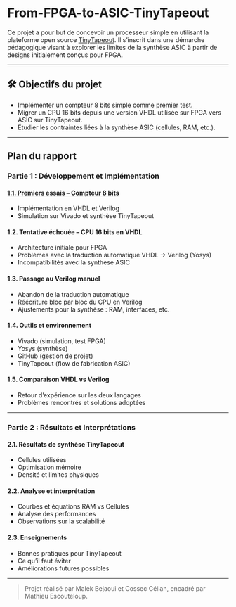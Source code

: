 # From-FPGA-to-ASIC-TinyTapeout

Ce projet a pour but de concevoir un processeur simple en utilisant la plateforme open source [TinyTapeout](https://tinytapeout.com/). Il s’inscrit dans une démarche pédagogique visant à explorer les limites de la synthèse ASIC à partir de designs initialement conçus pour FPGA.

---

## 🛠 Objectifs du projet

- Implémenter un compteur 8 bits simple comme premier test.
- Migrer un CPU 16 bits depuis une version VHDL utilisée sur FPGA vers ASIC sur TinyTapeout.
- Étudier les contraintes liées à la synthèse ASIC (cellules, RAM, etc.).

---

## Plan du rapport

### Partie 1 : Développement et Implémentation

#### [1.1. Premiers essais – Compteur 8 bits](https://github.com/Maleek-Bejaoui/From-FPGA-to-ASIC-TinyTapeout/edit/main/Compteur8_bit.md)
- Implémentation en VHDL et Verilog
- Simulation sur Vivado et synthèse TinyTapeout

#### 1.2. Tentative échouée – CPU 16 bits en VHDL
- Architecture initiale pour FPGA
- Problèmes avec la traduction automatique VHDL → Verilog (Yosys)
- Incompatibilités avec la synthèse ASIC

#### 1.3. Passage au Verilog manuel
- Abandon de la traduction automatique
- Réécriture bloc par bloc du CPU en Verilog
- Ajustements pour la synthèse : RAM, interfaces, etc.

#### 1.4. Outils et environnement
- Vivado (simulation, test FPGA)
- Yosys (synthèse)
- GitHub (gestion de projet)
- TinyTapeout (flow de fabrication ASIC)

#### 1.5. Comparaison VHDL vs Verilog
- Retour d’expérience sur les deux langages
- Problèmes rencontrés et solutions adoptées

---

### Partie 2 : Résultats et Interprétations

#### 2.1. Résultats de synthèse TinyTapeout
- Cellules utilisées
- Optimisation mémoire
- Densité et limites physiques

#### 2.2. Analyse et interprétation
- Courbes et équations RAM vs Cellules
- Analyse des performances
- Observations sur la scalabilité

#### 2.3. Enseignements
- Bonnes pratiques pour TinyTapeout
- Ce qu’il faut éviter
- Améliorations futures possibles

---

> Projet réalisé par Malek Bejaoui et Cossec Célian, encadré par Mathieu Escouteloup.
